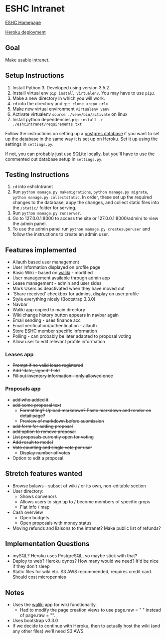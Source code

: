 # ESHC Intranet
[ESHC Homepage](http://edinburghcoop.wordpress.com/)

[Heroku deployment](https://eshc.herokuapp.com/)

## Goal
Make usable intranet.

## Setup Instructions
1. Install Python 3. Developed using version 3.5.2.
2. Instaill virtual env `pip install virtualenv`. You may have to use `pip3`.
3. Make a new directory in which you will work.
4. `cd` into the directory and `git clone <repo_url>`
5. Make new virtual environment `virtualenv venv `
6. Activate virtualenv `source ./venv/bin/activate` on linux
7. Install python dependencies `pip install -r ./eshcIntranet/requirements.txt`

Follow the instructions on setting up a [postgres database](https://www.digitalocean.com/community/tutorials/how-to-use-postgresql-with-your-django-application-on-ubuntu-14-04) if you want to set up the database in the same way it is set up on Heroku. Set it up using the settings in `settings.py`.

If not, you can probably just use SQLite locally, but you'll have to use the commented out database setup in `settings.py`.

## Testing Instructions
1. `cd` into eshcIntranet
2. Run `python manage.py makemigrations`, `python manage.py migrate`, `python manage.py collectstatic`. In order, these set up the required changes to the database, appy the changes, and collect static files into the `/static/` folder for serving.
3. Run `python manage.py runserver`.
4. Go to 127.0.0.1:8000 to access the site or 127.0.0.1:8000/admin/ to view the admin panel.
5. To use the admin panel run `python manage.py createsuperuser` and follow the instructions to create an admin user.

## Features implemented
* Allauth based user management 
* User information displayed on profile page
* Basic Wiki - based on [waliki](https://github.com/mgaitan/waliki) - modified
* User management available through admin app
* Lease management - admin and user sides
* Mark Users as deactivated when they have moved out 
* 'Share received' checkbox for admins, display on user profile
* Style everything nicely (Bootstrap 3.3.0)
* Navbar
* Waliki app copied to main directory 
* Wiki change history button appears in navbar again
* Email sending - uses finance acc
* Email verification/authentication - allauth
* Store ESHC member specific information 
* Polling - can probably be later adapted to proposal voting
* Allow user to edit relevant profile information

### Leases app
* ~~Prompt if no valid lease registered~~
* ~~Add 'date_signed' field~~
* ~~Fill out inventory information - only allowed once~~

### Proposals app
* ~~add who added it~~
* ~~add some proposal text~~
  * ~~Formatting? Upload markdown? Paste markdown and render on detail page?~~
  * ~~Preview of markdown before submission~~
* ~~add form for adding proposal~~
* ~~add option to remove proposal~~
* ~~List proposals currently open for voting~~
* ~~Add result to model~~
* ~~Vote counting and single vote per user~~
  * ~~Display number of votes~~
* Option to edit a proposal

## Stretch features wanted
* Browse bylaws - subset of wiki / or its own, non-editable section
* User directory:
  * Shows convenors
  * Allows users to sign up to / become members of specific grops
  * Flat info / map
* Cash overview
  * Open budgets
  * Open proposals with money status
* Moving refunds and liaisons to the intranet? Make public list of refunds?

## Implementation Questions
* mySQL? Heroku uses PostgreSQL, so maybe stick with that?
* Deploy to web? Heroku dynos? How many would we need? It'd be nice if they don't sleep
* Static files for wiki etc. S3 AWS recommended, requires credit card. Should cost micropennies

## Notes
* Uses the [waliki](https://github.com/mgaitan/waliki) app for wiki functionality. 
  * Had to modify the page creation views to use page.raw = " " instead of page.raw = "".
* Uses bootstrap v3.3.0
* If we decide to continue with Heroku, then to actually host the wiki (and any other files) we'll need S3 AWS
